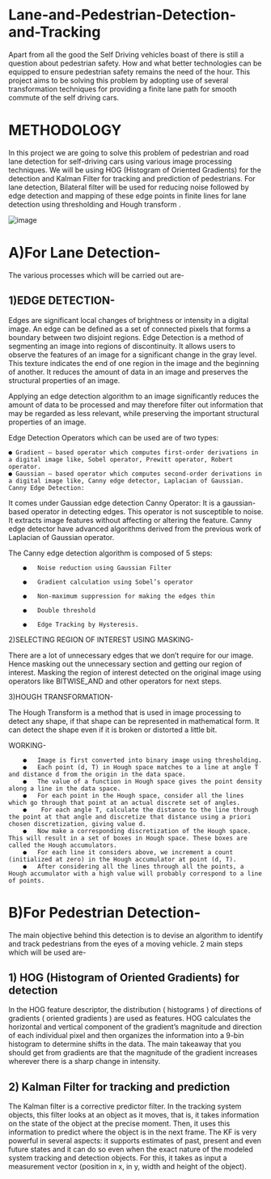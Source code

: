 # Lane-and-Pedestrian-Detection-and-Tracking

Apart from all the good the Self Driving vehicles boast of there is still a question about pedestrian safety. How and what better technologies can be equipped to ensure pedestrian safety remains the need of the hour. This project aims to be solving this problem by adopting use of several transformation techniques for providing a finite lane path for smooth commute of the self driving cars.


# METHODOLOGY

In this project we are going to solve this problem of pedestrian and road lane detection for self-driving cars using various image processing techniques. 
We will be using HOG (Histogram of Oriented Gradients) for the detection and Kalman Filter for tracking and prediction of pedestrians. For lane detection, Bilateral filter will be used for reducing noise followed by edge detection and mapping of these edge points in finite lines for lane detection using thresholding and Hough transform .


![image](https://user-images.githubusercontent.com/68536395/164646839-338a6467-2240-41a4-9190-6169cc6b58ab.png)


# A)For Lane Detection-

The various processes which will be carried out are-

## 1)EDGE DETECTION-

Edges are significant local changes of brightness or intensity in a digital image. An edge can be defined as a set of connected pixels that forms a boundary between two disjoint regions. Edge Detection is a method of segmenting an image into regions of discontinuity. It allows users to observe the features of an image for a significant change in the gray level. This texture indicates the end of one region in the image and the beginning of another. It reduces the amount of data in an image and preserves the structural properties of an image.

Applying an edge detection algorithm to an image significantly reduces the amount of data to be processed and may therefore filter out information that may be regarded as less relevant, while preserving the important structural properties of an image.

Edge Detection Operators which can be used are of two types: 

    ● Gradient – based operator which computes first-order derivations in a digital image like, Sobel operator, Prewitt operator, Robert operator.
    ● Gaussian – based operator which computes second-order derivations in a digital image like, Canny edge detector, Laplacian of Gaussian.
    Canny Edge Detection:

It comes under Gaussian edge detection Canny Operator: It is a gaussian-based operator in detecting edges. This operator is not susceptible to noise. It extracts image features without affecting or altering the feature. Canny edge detector have advanced algorithms derived from the previous work of Laplacian of Gaussian operator.

The Canny edge detection algorithm is composed of 5 steps:

        ●	Noise reduction using Gaussian Filter

        ●	Gradient calculation using Sobel’s operator

        ●	Non-maximum suppression for making the edges thin

        ●	Double threshold

        ●	Edge Tracking by Hysteresis.


2)SELECTING REGION OF INTEREST USING MASKING-

There are a lot of unnecessary edges that we don’t require for our image. Hence masking out the unnecessary section and getting our region of interest. Masking the region of interest detected on the original image using operators like BITWISE_AND and other operators for next steps. 

3)HOUGH TRANSFORMATION-

The Hough Transform is a method that is used in image processing to detect any shape, if that shape can be represented in mathematical form. It can detect the shape even if it is broken or distorted a little bit. 

WORKING-

        ●	Image is first converted into binary image using thresholding. 
        ●	Each point (d, T) in Hough space matches to a line at angle T and distance d from the origin in the data space. 
        ●	The value of a function in Hough space gives the point density along a line in the data space.
        ●	For each point in the Hough space, consider all the lines which go through that point at an actual discrete set of angles.
        ●	 For each angle T, calculate the distance to the line through the point at that angle and discretize that distance using a priori chosen discretization, giving value d. 
        ●	Now make a corresponding discretization of the Hough space. This will result in a set of boxes in Hough space. These boxes are called the Hough accumulators.
        ●	For each line it considers above, we increment a count (initialized at zero) in the Hough accumulator at point (d, T). 
        ●	After considering all the lines through all the points, a Hough accumulator with a high value will probably correspond to a line of points.

# B)For Pedestrian Detection-

The main objective behind this detection is to devise an algorithm to identify and track pedestrians from the eyes of a moving vehicle.
2 main steps which will be used are-

## 1)	HOG (Histogram of Oriented Gradients) for detection

In the HOG feature descriptor, the distribution ( histograms ) of directions of gradients ( oriented gradients ) are used as features.
 HOG calculates the horizontal and vertical component of the gradient’s magnitude and direction of each individual pixel and then organizes the information into a 9-bin histogram to determine shifts in the data. 
The main takeaway that you should get from gradients are that the magnitude of the gradient increases wherever there is a sharp change in intensity.

## 2) Kalman Filter for tracking and prediction

The Kalman filter is a corrective predictor filter. In the tracking system objects, this filter looks at an object as it moves, that is, it takes information on the state of the object at the precise moment. 
Then, it uses this information to predict where the object is in the next frame. The KF is very powerful in several aspects: it supports estimates of past, present and even future states and it can do so even when the exact nature of the modeled system tracking and detection objects.
For this, it takes as input a measurement vector (position in x, in y, width and height of the object).
 
